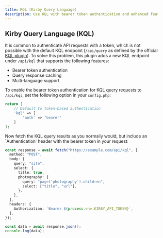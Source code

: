 ```yaml
---
title: KQL (Kirby Query Language)
description: Use KQL with bearer token authentication and enhanced features.
---
```


## Kirby Query Language (KQL)

It is common to authenticate API requests with a token, which is not possible with the default KQL endpoint (`/api/query` as defined by the official [KQL plugin](https://github.com/getkirby/kql)). To solve this problem, this plugin adds a new KQL endpoint under `/api/kql` that supports the following features:

- Bearer token authentication
- Query response caching
- Multi-language support

To enable the bearer token authentication for KQL query requests to `/api/kql`, set the following option in your `config.php`:

```php [config.php]
return [
    // Default to token-based authentication
    'kql' => [
        'auth' => 'bearer'
    ]
];
```

Now fetch the KQL query results as you normally would, but include an `Authentication' header with the bearer token in your request:

```ts
const response = await fetch("https://example.com/api/kql", {
  method: "POST",
  body: {
    query: "site",
    select: {
      title: true,
      photography: {
        query: "page('photography').children",
        select: ["title", "url"],
      },
    },
  },
  headers: {
    Authorization: `Bearer ${process.env.KIRBY_API_TOKEN}`,
  },
});

const data = await response.json();
console.log(data);
```
